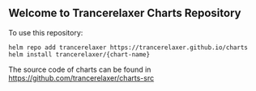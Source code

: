 ## Welcome to Trancerelaxer Charts Repository

To use this repository:
```
helm repo add trancerelaxer https://trancerelaxer.github.io/charts
helm install trancerelaxer/{chart-name}
```

The source code of charts can be found in https://github.com/trancerelaxer/charts-src

